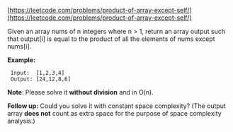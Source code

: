 [https://leetcode.com/problems/product-of-array-except-self/](https://leetcode.com/problems/product-of-array-except-self/)

Given an array nums of n integers where n > 1,  return an array output such that output[i] is equal to the product of all the elements of nums except nums[i].

**Example:**
```
 Input:  [1,2,3,4]
 Output: [24,12,8,6]
```

**Note**: Please solve it **without division** and in O(n).

**Follow up:**
Could you solve it with constant space complexity? (The output array **does not** count as extra space for the purpose of space complexity analysis.)
